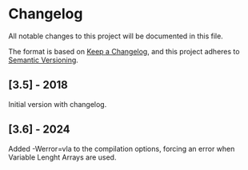 # Changelog
All notable changes to this project will be documented in this file.

The format is based on [Keep a Changelog](https://keepachangelog.com/en/1.0.0/),
and this project adheres to [Semantic Versioning](https://semver.org/spec/v2.0.0.html).

## [3.5] - 2018

Initial version with changelog.

## [3.6] - 2024

Added -Werror=vla to the compilation options, forcing an error when Variable Lenght Arrays are used.

